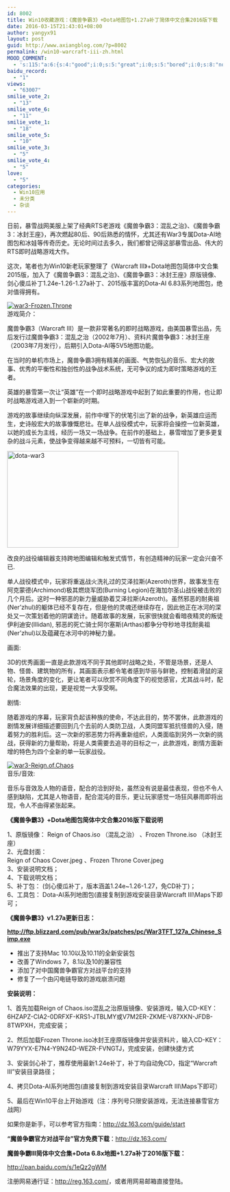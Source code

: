 ```yaml
---
id: 8002
title: Win10收藏游戏：《魔兽争霸3》+Dota地图包+1.27a补丁简体中文合集2016版下载
date: 2016-03-15T21:43:01+08:00
author: yangyx91
layout: post
guid: http://www.axiangblog.com/?p=8002
permalink: /win10-warcraft-iii-zh.html
MOOD_COMMENT:
  - 's:115:"a:6:{s:4:"good";i:0;s:5:"great";i:0;s:5:"bored";i:0;s:8:"nonsense";i:0;s:13:"notunderstand";i:0;s:7:"passing";i:0;}";'
baidu_record:
  - "1"
views:
  - "63007"
smilie_vote_2:
  - "13"
smilie_vote_6:
  - "11"
smilie_vote_1:
  - "18"
smilie_vote_5:
  - "10"
smilie_vote_3:
  - "5"
smilie_vote_4:
  - "5"
love:
  - "5"
categories:
  - Win10应用
  - 未分类
  - 杂谈
---
```

日前，暴雪战网美服上架了经典RTS老游戏《魔兽争霸3：混乱之治》、《魔兽争霸3：冰封王座》，再次燃起80后、90后熟悉的情怀，尤其还有War3专属Dota-AI地图包和冰娃等传奇历史。无论时间过去多久，我们都曾记得这部暴雪出品、伟大的RTS即时战略游戏大作。

这次，笔者也为Win10新老玩家整理了《Warcraft III》+Dota地图包简体中文合集2015版，加入了《魔兽争霸3：混乱之治》、《魔兽争霸3：冰封王座》原版镜像、剑心傻瓜补丁1.24e-1.26-1.27a补丁、2015版丰富的Dota-AI 6.83系列地图包，绝对值得拥有。<!--more-->

<a href="http://www.axiangblog.com/wp-content/uploads/2015/10/2015101513405817.jpg" target="_blank"  rel="nofollow" ><img class="aligncenter size-full wp-image-8003" src="http://www.axiangblog.com/wp-content/uploads/2015/10/2015101513405817.jpg" alt="war3-Frozen.Throne" /></a>  
游戏简介：

魔兽争霸3（Warcraft III）是一款非常著名的即时战略游戏，由美国暴雪出品，先后发行过魔兽争霸3：混乱之治（2002年7月）、资料片魔兽争霸3：冰封王座（2003年7月发行），后期引入Dota-AI等5V5地图功能。

在当时的单机市场上，魔兽争霸3拥有精美的画面、气势恢弘的音乐、宏大的故事、优秀的平衡性和独创性的战争战术系统，无可争议的成为即时策略游戏的王者。

英雄的暴雪第一次让“英雄”在一个即时战略游戏中起到了如此重要的作用，也让即时战略游戏进入到一个崭新的时期。

游戏的故事继续向纵深发展，前作中埋下的伏笔引出了新的战争，新英雄应运而生，史诗般宏大的故事慷慨悲壮。在单人战役模式中，玩家将会操控一位新英雄，以她的成长为主线，经历一场又一场战争。在前作的基础上，暴雪增加了更多更复杂的战斗元素，使战争变得越来越不可预料，一切皆有可能。

<a href="http://www.axiangblog.com/win10-warcraft-iii-zh.html/dota-war3" rel="attachment wp-att-9120" target="_blank"  rel="nofollow" ><img loading="lazy" class="aligncenter size-full wp-image-9120" src="http://www.axiangblog.com/wp-content/uploads/2015/10/dota-war3.jpg" alt="dota-war3" width="400" height="225" /></a>

改良的战役编辑器支持跨地图编辑和触发式情节，有创造精神的玩家一定会兴奋不已.

单人战役模式中，玩家将重返战火洗礼过的艾泽拉斯(Azeroth)世界，故事发生在阿克蒙德(Archimond)极其燃烧军团(Burning Legion)在海加尔圣山战役被击败的几个月后。这时一种邪恶的新力量威胁着艾泽拉斯(Azeroth)。虽然邪恶的耐奥祖(Ner’zhul)的躯体已经不复存在，但是他的灵魂还继续存在，因此他正在冰河的深处又一次策划着他的阴谋诡计。随着故事的发展，玩家很快就会看暗夜精灵的叛徒伊利迪安(Illidan), 邪恶的死亡骑士阿尔塞斯(Arthas)都争分夺秒地寻找耐奥祖(Ner’zhul)以及蕴藏在冰河中的神秘力量。

画面:

3D的优秀画面一直是此款游戏不同于其他即时战略之处，不管是场景，还是人物、怪兽、建筑物的所有，其画面表示都令笔者感到华丽与鲜艳，控制着滑鼠的滚轮，场景角度的变化，更让笔者可以欣赏不同角度下的视觉感官，尤其战斗时，配合魔法效果的出现，更是视觉一大享受啊。

剧情:

随着游戏的序幕，玩家背负起该种族的使命，不达此目的，势不罢休，此款游戏的剧情发展详细描述要回到几个去前的人类防卫战，人类同盟军抵抗怪兽的入侵，随着努力的胜利后。这一次新的邪恶势力将再重新组织，人类面临到另外一次新的挑战，获得新的力量帮助，将是人类需要去追寻的目标之一，此款游戏，剧情方面新增的特色为四个全新的单一玩家战役。

<a href="http://www.axiangblog.com/wp-content/uploads/2015/10/2015101513405991.jpg" target="_blank"  rel="nofollow" ><img class="aligncenter size-full wp-image-8004" src="http://www.axiangblog.com/wp-content/uploads/2015/10/2015101513405991.jpg" alt="war3-Reign.of.Chaos" /></a>  
音乐/音效:

音乐与音效及人物的语音，配合的洽到好处，虽然没有说是最佳表现，但也不令人感到缺陷，尤其是人物语音，配合混沌的音乐，更让玩家感觉一场狂风暴雨即将出现，令人不由得紧张起来。

**《魔兽争霸3》+Dota地图包简体中文合集2016版下载说明**

1、原版镜像： Reign of Chaos.iso （混乱之治） 、Frozen Throne.iso （冰封王座）  
2、光盘封面：  
Reign of Chaos Cover.jpeg 、Frozen Throne Cover.jpeg  
3、安装说明文档；  
4、下载说明文档；  
5、补丁包： (剑心傻瓜补丁，版本涵盖1.24e~1.26-1.27，免CD补丁)；  
6、工具包： Dota-AI系列地图包(直接复制到游戏安装目录Warcraft III\Maps下即可；

**《魔兽争霸3》v1.27a更新日志：**

**<a href="http://ftp.blizzard.com/pub/war3x/patches/pc/War3TFT_127a_Chinese_Simp.exe" target="_blank" rel="nofollow" >http://ftp.blizzard.com/pub/war3x/patches/pc/War3TFT_127a_Chinese_Simp.exe</a>**

  * 推出了支持Mac 10.10以及10.11的全新安装包
  * 改善了Windows 7，8.1以及10的兼容性
  * 添加了对中国魔兽争霸官方对战平台的支持
  * 修复了一个由闪电链导致的游戏崩溃问题

**安装说明：**

1、首先加载Reign of Chaos.iso混乱之治原版镜像、安装游戏，输入CD-KEY：6HZAPZ-CIA2-0DRFXF-KRS1-JTBLMY或V7M2ER-ZKME-V87XKN-JFDB-8TWPXH，完成安装；

2、然后加载Frozen Throne.iso冰封王座原版镜像并安装资料片，输入CD-KEY：W79YYX-E7N4-Y9N24D-WEZR-FVNGTJ，完成安装，创建快捷方式

3、安装剑心补丁，推荐使用最新1.24e补丁，补丁均自动免CD，指定“Warcraft III”安装目录路径；

4、拷贝Dota-AI系列地图包(直接复制到游戏安装目录Warcraft III\Maps下即可）

5、最后在Win10平台上开始游戏（注：序列号只限安装游戏，无法连接暴雪官方战网）

如果你是新手，可以参考官方指南：<a href="http://dz.163.com/guide/start" target="_blank" rel="nofollow" >http://dz.163.com/guide/start</a>

**“魔兽争霸官方对战平台”官方免费下载**：<a href="http://dz.163.com/" target="_blank" rel="nofollow" >http://dz.163.com/</a>

**魔兽争霸III简体中文合集+Dota 6.8x地图+1.27a补丁2016版下载：**

<a href="http://pan.baidu.com/s/1eQz2gWM" target="_blank" rel="nofollow" >http://pan.baidu.com/s/1eQz2gWM</a>

注册网易通行证：<a href="http://reg.163.com/" target="_blank" rel="nofollow" >http://reg.163.com/</a>，或者用网易邮箱直接登陆。

&nbsp;